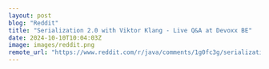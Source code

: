 ```yaml
---
layout: post
blog: "Reddit"
title: "Serialization 2.0 with Viktor Klang - Live Q&A at Devoxx BE"
date: 2024-10-10T10:04:03Z
image: images/reddit.png
remote_url: "https://www.reddit.com/r/java/comments/1g0fc3g/serialization_20_with_viktor_klang_live_qa_at/"
---
```

